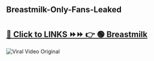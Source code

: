 
 ## Breastmilk-Only-Fans-Leaked

# <h2><a href="https://clipsfans.com/Breastmilk&ref=git">🔗 Click to LINKS ⏩⏩ 👉 🟢 Breastmilk </a></h2>

<a href="https://clipsfans.com/Breastmilk&ref=git" rel="nofollow" data-target="animated-image.originalLink"><img src="https://i.ibb.co.com/xMMVF88/686577567.gif" alt="Viral Video Original" style="max-width: 100%; display: inline-block;" data-target="animated-image.originalImage"></a>
